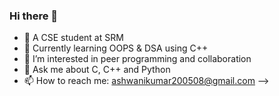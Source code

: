 ### Hi there 👋
- 🔭 A CSE student at SRM
- 🌱 Currently learning OOPS & DSA using C++
- 🤔 I’m interested in peer programming and collaboration
- 💬 Ask me about C, C++ and Python
- 📫 How to reach me: ashwanikumar200508@gmail.com
-->
